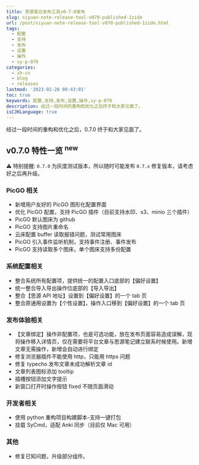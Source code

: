 ```yaml
---
title: 思源笔记发布工具v0-7-0发布
slug: siyuan-note-release-tool-v070-published-1zide
url: /post/siyuan-note-release-tool-v070-published-1zide.html
tags:
  - 配置
  - 支持
  - 发布
  - 设置
  - 操作
  - sy-p-070
categories:
  - zh-cn
  - blog
  - releases
lastmod: '2023-02-28 00:43:01'
toc: true
keywords: 配置,支持,发布,设置,操作,sy-p-070
description: 经过一段时间的重构和优化之后终于和大家见面了。
isCJKLanguage: true
---
```




经过一段时间的重构和优化之后，0.7.0 终于和大家见面了。

## v0.7.0 特性一览 <sup>new</sup>

⚠️ 特别提醒: `0.7.0`​ 为灰度测试版本，所以随时可能发布 `0.7.x`​ 修复版本，请考虑好之后再升级。

### PicGO 相关

* 新增用户友好的 PicGO 图形化配置界面
* 优化 PicGO 配置，支持 PicGO 插件（目前支持水印、s3、minio 三个插件）
* PicGO 默认图床为 github
* PicGO 支持图片重命名
* 云床配置 buffer 读取报错问题，测试常用图床
* PicGO 引入事件监听机制，支持事件注册、事件发布
* PicGO 支持读取多个图床，单个图床支持多份配置

### 系统配置相关

* 整合系统所有配置项，提供统一的配置入口底部的【偏好设置】
* 统一整合导入导出操作位底部的【导入导出】
* 整合【思源 API 地址】设置到【偏好设置】的一个 tab 页
* 整合原通用设置为【个性设置】，操作入口移到【偏好设置】的一个 tab 页

### 发布体验相关

* 【文章绑定】操作非配置项，也是可选功能，放在发布页面容易造成误解，现将操作移入详情页，仅在需要将平台文章与思源笔记建立联系时候使用。新增文章无需操作，新增会自动进行绑定
* 修复浏览器插件不能使用 http，只能用 https 问题
* 修复 typecho 发布文章未成功解析文章 id
* 文章列表图标添加 tooltip
* 插槽按钮添加文字提示
* 新窗口打开时操作按钮 fixed 不随页面滑动

### 开发者相关

* 使用 python 重构项目构建脚本-支持一键打包
* 挂载 SyCmd，适配 Anki 同步（目前仅 Mac 可用）

### 其他

* 修复已知问题，升级部分组件。
